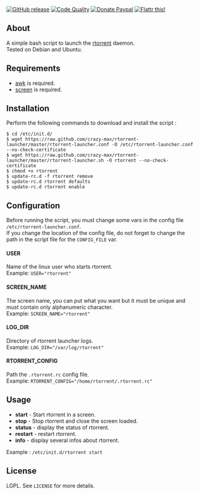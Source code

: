 <a href="https://github.com/crazy-max/rtorrent-launcher/releases/latest"><img src="https://img.shields.io/github/release/crazy-max/rtorrent-launcher.svg?style=flat-square" alt="GitHub release"></a> 
<a href="https://www.codacy.com/app/crazy-max/rtorrent-launcher"><img src="https://img.shields.io/codacy/grade/3bf2380df5a447da9a2c50b1008ffcfe.svg?style=flat-square" alt="Code Quality"></a> 
<a href="https://www.paypal.com/cgi-bin/webscr?cmd=_s-xclick&hosted_button_id=P7PRCWM6MRXD8"><img src="https://img.shields.io/badge/donate-paypal-blue.svg?style=flat-square" alt="Donate Paypal"></a> 
<a href="https://flattr.com/submit/auto?user_id=crazymax&url=https://github.com/crazy-max/rtorrent-launcher"><img src="https://img.shields.io/badge/flattr-this-green.svg?style=flat-square" alt="Flattr this!"></a>

## About

A simple bash script to launch the [rtorrent](https://github.com/rakshasa/rtorrent) daemon.<br />
Tested on Debian and Ubuntu.

## Requirements

* [awk](http://en.wikipedia.org/wiki/Awk) is required.
* [screen](http://linux.die.net/man/1/screen) is required.

## Installation

Perform the following commands to download and install the script :

```
$ cd /etc/init.d/
$ wget https://raw.github.com/crazy-max/rtorrent-launcher/master/rtorrent-launcher.conf -O /etc/rtorrent-launcher.conf --no-check-certificate
$ wget https://raw.github.com/crazy-max/rtorrent-launcher/master/rtorrent-launcher.sh -O rtorrent --no-check-certificate
$ chmod +x rtorrent
$ update-rc.d -f rtorrent remove
$ update-rc.d rtorrent defaults
$ update-rc.d rtorrent enable
```

## Configuration

Before running the script, you must change some vars in the config file `/etc/rtorrent-launcher.conf`.<br />
If you change the location of the config file, do not forget to change the path in the script file for the `CONFIG_FILE` var.

#### USER

Name of the linux user who starts rtorrent.<br />
Example: `USER="rtorrent"`

#### SCREEN_NAME

The screen name, you can put what you want but it must be unique and must contain only alphanumeric character.<br />
Example: `SCREEN_NAME="rtorrent"`

#### LOG_DIR

Directory of rtorrent launcher logs.<br />
Example: `LOG_DIR="/var/log/rtorrent"`

#### RTORRENT_CONFIG

Path the `.rtorrent.rc` config file.<br />
Example: `RTORRENT_CONFIG="/home/rtorrent/.rtorrent.rc"`

## Usage

* **start** - Start rtorrent in a screen.
* **stop** - Stop rtorrent and close the screen loaded.
* **status** - display the status of rtorrent.
* **restart** - restart rtorrent.
* **info** - display several infos about rtorrent.

Example : `/etc/init.d/rtorrent start`

## License

LGPL. See `LICENSE` for more details.